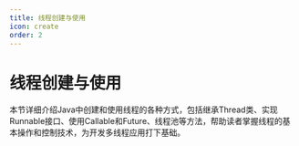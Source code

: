 ```yaml
---
title: 线程创建与使用
icon: create
order: 2
---
```


# 线程创建与使用

本节详细介绍Java中创建和使用线程的各种方式，包括继承Thread类、实现Runnable接口、使用Callable和Future、线程池等方法，帮助读者掌握线程的基本操作和控制技术，为开发多线程应用打下基础。
